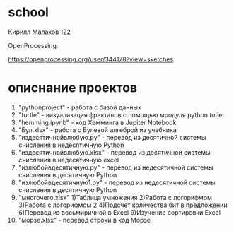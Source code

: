# school
Кирилл Малахов 122

OpenProcessing:

https://openprocessing.org/user/344178?view=sketches

# описнание проектов 

1. "pythonproject" - работа с базой данных
2. "turtle" - визуализация фракталов с помощью мродуля python tutle
3. "hemming.ipynb" - код Хемминга в Jupiter Notebook
4. "Бул.xlsx" - работа с Булевой алгеброй из учебника
5. "издесятичнойвлюбую.py" -  перевод из десятичной системы счисления в недесятичную Python 
6. "издесятичнойвлюбую.xlsx" -  перевод из десятичной системы счисления в недесятичную excel
7. "излюбойвдесятичную.py" -  перевод из недесятичной системы счисления в десятичную Python
8. "излюбойвдесятичную1.py" -  перевод из недесятичной системы счисления в десятичную Python
9. "многочего.xlsx" 
  1)Таблица умножения
  2)Работа с логорифмом 
  3)Работа с логорифмом 2
  4)Подсчет количества бит в предложении
  6)Перевод из восьмиричной в Excel
  9)Изучение сортировки Ехсеl
10. "морзе.xlsx" - перевод строки в код Морзе
